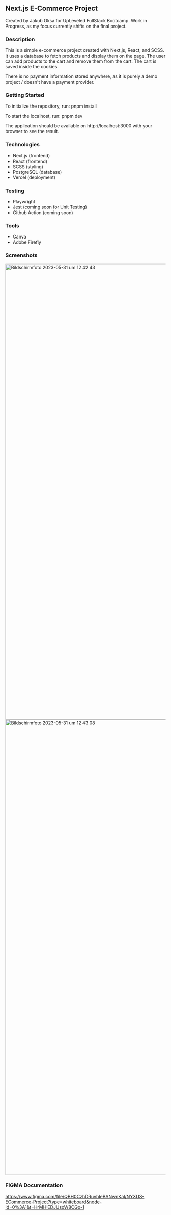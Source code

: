 ## Next.js E-Commerce Project

Created by Jakub Oksa for UpLeveled FullStack Bootcamp.
Work in Progress, as my focus currently shifts on the final project.

### Description

This is a simple e-commerce project created with Next.js, React, and SCSS. It uses a database to fetch products and display them on the page. The user can add products to the cart and remove them from the cart. The cart is saved inside the cookies.

There is no payment information stored anywhere, as it is purely a demo project / doesn't have a payment provider.

### Getting Started

To initialize the repository, run:
pnpm install

To start the localhost, run:
pnpm dev

The application should be available on http://localhost:3000 with your browser to see the result.

### Technologies

- Next.js (frontend)
- React (frontend)
- SCSS (styling)
- PostgreSQL (database)
- Vercel (deployment)

### Testing

- Playwright
- Jest (coming soon for Unit Testing)
- Github Action (coming soon)

### Tools

- Canva
- Adobe Firefly

### Screenshots

<img width="1430" alt="Bildschirmfoto 2023-05-31 um 12 42 43" src="https://github.com/jacobjakeo/next-js-ecommerce/assets/127110488/52849a44-4a64-4b20-bba1-dfc2331953ab"/>
<img width="1430" alt="Bildschirmfoto 2023-05-31 um 12 43 08" src="https://github.com/jacobjakeo/next-js-ecommerce/assets/127110488/dafb7283-0a17-433a-a746-ee3840771b35"/>

### FIGMA Documentation

https://www.figma.com/file/QBH0CzhDRuvhIeBANwnKaI/NYXUS-ECommerce-Project?type=whiteboard&node-id=0%3A1&t=HrMHlEDJUsoW8CGo-1
